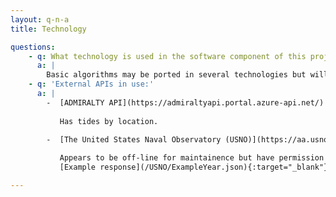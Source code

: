```yaml
---
layout: q-n-a
title: Technology

questions: 
    - q: What technology is used in the software component of this project?
      a: |
        Basic algorithms may be ported in several technologies but will initially be written in F# and C# for .NET Core & consumed by a Powershell CLI, and a Fable app.  Sourcecode is currently hosted on this [github repo](https://github.com/CraigChamberlain/SolarLunarDate)
    - q: 'External APIs in use:'
      a: |
        -  [ADMIRALTY API](https://admiraltyapi.portal.azure-api.net/) 
           
           Has tides by location.

        -  [The United States Naval Observatory (USNO)](https://aa.usno.navy.mil/data/docs/api.php#phase)
        
           Appears to be off-line for maintainence but have permission to serve data processed from this source.
           [Example response](/USNO/ExampleYear.json){:target="_blank"}

---
```

